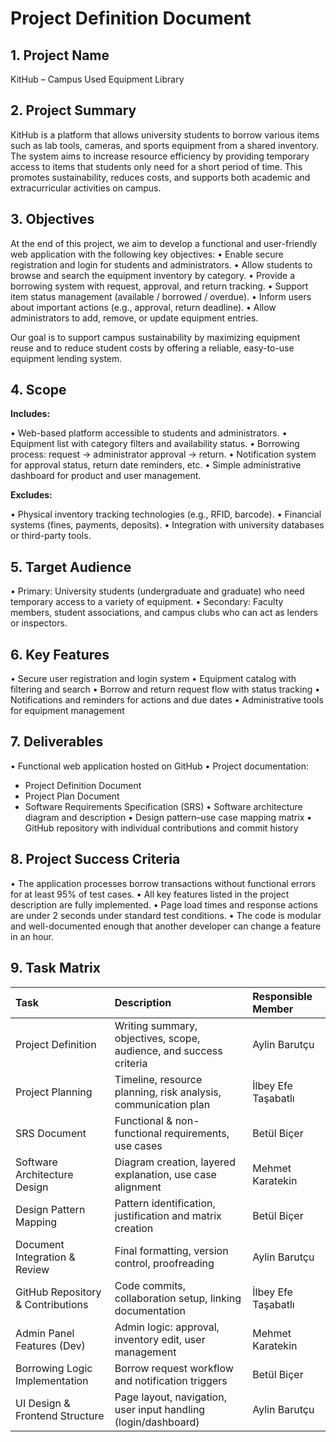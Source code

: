# Project Definition Document

## 1. Project Name

KitHub – Campus Used Equipment Library

## 2. Project Summary

KitHub is a platform that allows university students to borrow various items such as lab tools, cameras, and sports equipment from a shared inventory. The system aims to increase resource efficiency by providing temporary access to items that students only need for a short period of time. This promotes sustainability, reduces costs, and supports both academic and extracurricular activities on campus.

## 3. Objectives

At the end of this project, we aim to develop a functional and user-friendly web application with the following key objectives:
• Enable secure registration and login for students and administrators.
• Allow students to browse and search the equipment inventory by category.
• Provide a borrowing system with request, approval, and return tracking.
• Support item status management (available / borrowed / overdue).
• Inform users about important actions (e.g., approval, return deadline).
• Allow administrators to add, remove, or update equipment entries.

Our goal is to support campus sustainability by maximizing equipment reuse and to reduce student costs by offering a reliable, easy-to-use equipment lending system.

## 4. Scope

**Includes:**

• Web-based platform accessible to students and administrators.
• Equipment list with category filters and availability status.
• Borrowing process: request → administrator approval → return.
• Notification system for approval status, return date reminders, etc.
• Simple administrative dashboard for product and user management.

**Excludes:**

• Physical inventory tracking technologies (e.g., RFID, barcode).
• Financial systems (fines, payments, deposits).
• Integration with university databases or third-party tools.

## 5. Target Audience

• Primary: University students (undergraduate and graduate) who need temporary access to a variety of equipment.
• Secondary: Faculty members, student associations, and campus clubs who can act as lenders or inspectors.

## 6. Key Features

• Secure user registration and login system
• Equipment catalog with filtering and search
• Borrow and return request flow with status tracking
• Notifications and reminders for actions and due dates
• Administrative tools for equipment management

## 7. Deliverables

• Functional web application hosted on GitHub
• Project documentation:
  - Project Definition Document
  - Project Plan Document
  - Software Requirements Specification (SRS)
• Software architecture diagram and description
• Design pattern–use case mapping matrix
• GitHub repository with individual contributions and commit history

## 8. Project Success Criteria

• The application processes borrow transactions without functional errors for at least 95% of test cases.
• All key features listed in the project description are fully implemented.
• Page load times and response actions are under 2 seconds under standard test conditions.
• The code is modular and well-documented enough that another developer can change a feature in an hour.

## 9. Task Matrix

| Task                              | Description                                                        | Responsible Member   |
|:----------------------------------|:-------------------------------------------------------------------|:---------------------|
| Project Definition                | Writing summary, objectives, scope, audience, and success criteria | Aylin Barutçu        |
| Project Planning                  | Timeline, resource planning, risk analysis, communication plan     | İlbey Efe Taşabatlı  |
| SRS Document                      | Functional & non-functional requirements, use cases                | Betül Biçer          |
| Software Architecture Design      | Diagram creation, layered explanation, use case alignment          | Mehmet Karatekin     |
| Design Pattern Mapping            | Pattern identification, justification and matrix creation          | Betül Biçer          |
| Document Integration & Review     | Final formatting, version control, proofreading                    | Aylin Barutçu        |
| GitHub Repository & Contributions | Code commits, collaboration setup, linking documentation           | İlbey Efe Taşabatlı  |
| Admin Panel Features (Dev)        | Admin logic: approval, inventory edit, user management | Mehmet Karatekin     |
| Borrowing Logic Implementation    | Borrow request workflow and notification triggers                  | Betül Biçer          |
| UI Design & Frontend Structure    | Page layout, navigation, user input handling (login/dashboard)     | Aylin Barutçu        |